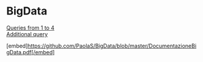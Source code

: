 # BigData

[Queries from 1 to 4](https://paolas.github.io/BigData/Queries.html)  
[Additional query](https://paolas.github.io/BigData/Additional%20Query.html)

[embed]https://github.com/PaolaS/BigData/blob/master/DocumentazioneBigData.pdf[/embed]
